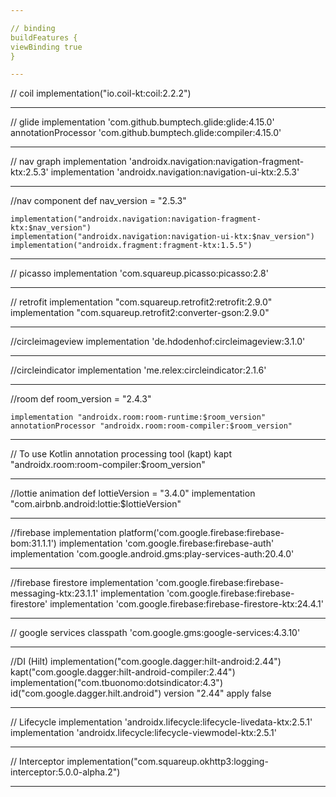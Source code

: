 ```yaml
---

// binding
buildFeatures {
viewBinding true
}

---
```


// coil
implementation("io.coil-kt:coil:2.2.2")

---

// glide
    implementation 'com.github.bumptech.glide:glide:4.15.0'
    annotationProcessor 'com.github.bumptech.glide:compiler:4.15.0'

---

// nav graph
    implementation 'androidx.navigation:navigation-fragment-ktx:2.5.3'
    implementation 'androidx.navigation:navigation-ui-ktx:2.5.3'
    
---

//nav component
    def nav_version = "2.5.3"

    implementation("androidx.navigation:navigation-fragment-ktx:$nav_version")
    implementation("androidx.navigation:navigation-ui-ktx:$nav_version")
    implementation("androidx.fragment:fragment-ktx:1.5.5")
    
---

// picasso
    implementation 'com.squareup.picasso:picasso:2.8'

---

// retrofit
    implementation "com.squareup.retrofit2:retrofit:2.9.0"
    implementation "com.squareup.retrofit2:converter-gson:2.9.0"
    
---

//circleimageview
    implementation 'de.hdodenhof:circleimageview:3.1.0'

---

//circleindicator
    implementation 'me.relex:circleindicator:2.1.6'

---

//room
    def room_version = "2.4.3"

    implementation "androidx.room:room-runtime:$room_version"
    annotationProcessor "androidx.room:room-compiler:$room_version"
---

// To use Kotlin annotation processing tool (kapt)
    kapt "androidx.room:room-compiler:$room_version"
    
---

//lottie animation
    def lottieVersion = "3.4.0"
    implementation "com.airbnb.android:lottie:$lottieVersion"

---

//firebase
    implementation platform('com.google.firebase:firebase-bom:31.1.1')
    implementation 'com.google.firebase:firebase-auth'
    implementation 'com.google.android.gms:play-services-auth:20.4.0'
    
---

//firebase firestore
    implementation 'com.google.firebase:firebase-messaging-ktx:23.1.1'
    implementation 'com.google.firebase:firebase-firestore'
    implementation 'com.google.firebase:firebase-firestore-ktx:24.4.1'

---

// google services
    classpath 'com.google.gms:google-services:4.3.10'
    
---

//DI (Hilt)
    implementation("com.google.dagger:hilt-android:2.44")
    kapt("com.google.dagger:hilt-android-compiler:2.44")
    implementation("com.tbuonomo:dotsindicator:4.3")
    id("com.google.dagger.hilt.android") version "2.44" apply false
    
---

// Lifecycle
    implementation 'androidx.lifecycle:lifecycle-livedata-ktx:2.5.1'
    implementation 'androidx.lifecycle:lifecycle-viewmodel-ktx:2.5.1'
    
---

// Interceptor
    implementation("com.squareup.okhttp3:logging-interceptor:5.0.0-alpha.2")
    
---
